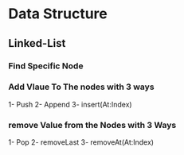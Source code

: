 # Data Structure 
## Linked-List

### Find Specific  Node 

### Add Vlaue To The nodes with 3 ways
1- Push 
2- Append
3- insert(At:Index)

### remove Value from the Nodes with 3 Ways

1- Pop
2- removeLast
3- removeAt(At:Index)
